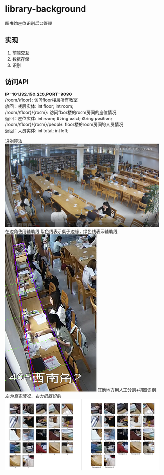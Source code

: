 # library-background
图书馆座位识别后台管理

## 实现
1. 前端交互
2. 数据存储
3. 识别
## 访问API
**IP=101.132.150.220,PORT=8080**<br>
/room/{floor}: 访问floor楼层所有教室<br>
放回：楼层实体: int floor; int room;<br>
/room/{floor}/{room}: 访问floor楼的room房间的座位情况<br>
返回：座位实体: int room; String exist; String position;<br>
/room/{floor}/{room}/people: floor楼的room房间的人员情况<br>
返回：人员实体: int total; int left;<br>

识别算法
![image](https://github.com/272437543/library-background/blob/master/img/%E5%9B%BE%E4%B9%A6%E9%A6%86.png) 
在边角使用辅助线 紫色线表示桌子边缘，绿色线表示辅助线 
![image](https://github.com/272437543/library-background/blob/master/img/%E8%BE%85%E5%8A%A9%E7%BA%BF.png)
其他地方用人工分割+机器识别
*左为真实情况，右为机器识别*
![image](https://github.com/272437543/library-background/blob/master/img/%E8%AF%86%E5%88%AB%E6%95%88%E6%9E%9C.png)
